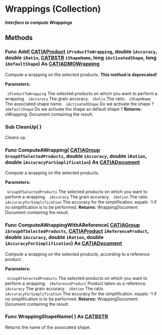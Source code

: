 # Wrappings (Collection)

**_Interface to compute Wrappings_**

## Methods

### Func **Add**( [CATIAProduct](../ProductStructureInterfaces/interface_Product_11223.md)  `iProductToWrapping`,  double  `iAccuracy`,  double  `iRatio`,  [CATBSTR](../System/typedef_CATBSTR_8129.md)  `iShapeName`,  long  `iActivatedShape`,  long  `iDefaultShape`) As [CATIADMOWrapping](../SMTInterfaces/interface_Wrapping_14396.md)

Compute a wrapping on the selected products. **This method is deprecated!**

**Parameters:**

` iProductToWrapping`      The selected products on which you want to perform a wrapping.
` iAccuracy`      The grain accuracy.
` iRatio`      The ratio.
` iShapeName`      The associated shape name.
` iActivatedShape`      Do we activate the shape ?
` iDefaultShape`      Do we activate the shape as default shape ?
**Returns:**      oWrapping: Document containing the result.  
### Sub **CleanUp**( )

Cleans up.  
### Func **ComputeAWrapping**( [CATIAGroup](../NavigatorInterfaces/interface_Group_5945.md)  `GroupOfSelectedProducts`,  double  `iAccuracy`,  double  `iRation`,  double  `iAccuracyForSimplification`) As [CATIADocument](../InfInterfaces/interface_Document_14456.md)

Compute a wrapping on the selected products.

**Parameters:**

` GroupOfSelectedProducts`      The selected products on which you want to perform a wrapping.
` iAccuracy`      The grain accuracy.
` iRation`      The ratio.
` iAccuracyForSimplification`      The accuracy for the simplification. equals -1 if no simplification is to be performed.
**Returns:**      WrappingDocument: Document containing the result.  
### Func **ComputeAWrappingWithAReference**( [CATIAGroup](../NavigatorInterfaces/interface_Group_5945.md)  `iGroupOfSelectedProducts`,  [CATIAProduct](../ProductStructureInterfaces/interface_Product_11223.md)  `iReferenceProduct`,  double  `iAccuracy`,  double  `iRation`,  double  `iAccuracyForSimplification`) As [CATIADocument](../InfInterfaces/interface_Document_14456.md)

Compute a wrapping on the selected products, according to a reference product.

**Parameters:**

` GroupOfSelectedProducts`      The selected products on which you want to perform a wrapping.
` iReferenceProduct`      Product taken as a reference.
` iAccuracy`      The grain accuracy.
` iRation`      The ratio.
` iAccuracyForSimplification`      The accuracy for the simplification. equals -1 if no simplification is to be performed.
**Returns:**      WrappingDocument: Document containing the result.  
### Func **WrappingShapeName**( ) As [CATBSTR](../System/typedef_CATBSTR_8129.md)

Returns the name of the associated shape.